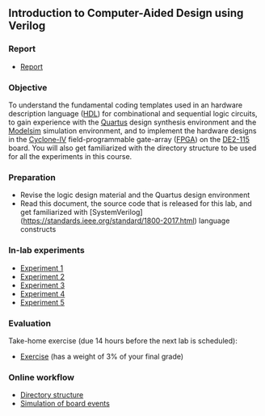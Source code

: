 ## Introduction to Computer-Aided Design using Verilog

### Report
- [Report](exercise/doc/report.md) 

<a name="objective"></a>
### Objective

To understand the fundamental coding templates used in an hardware description language ([HDL](https://www.allaboutcircuits.com/technical-articles/what-is-a-hardware-description-language-hdl/)) for combinational and sequential logic circuits, to gain experience with the [Quartus](https://www.intel.ca/content/www/ca/en/software/programmable/quartus-prime/overview.html) design synthesis environment and the [Modelsim](https://www.intel.ca/content/www/ca/en/software/programmable/quartus-prime/model-sim.html) simulation environment, and to implement the hardware designs in the [Cyclone-IV](https://www.intel.ca/content/www/ca/en/products/programmable/fpga/cyclone-iv.html) field-programmable gate-array ([FPGA](https://www.eetimes.com/all-about-fpgas/)) on the [DE2-115](https://www.terasic.com.tw/cgi-bin/page/archive.pl?Language=English&No=502) board. You will also get familiarized with the directory structure to be used for all the experiments in this course.

### Preparation

* Revise the logic design material and the Quartus design environment
* Read this document, the source code that is released for this lab, and get familiarized with [SystemVerilog] (https://standards.ieee.org/standard/1800-2017.html) language constructs

### In-lab experiments

- [Experiment 1](experiment1/doc/experiment1.md)
- [Experiment 2](experiment2/doc/experiment2.md)
- [Experiment 3](experiment3/doc/experiment3.md)
- [Experiment 4](experiment4/doc/experiment4.md)
- [Experiment 5](experiment5/doc/experiment5.md)

### Evaluation

Take-home exercise (due 14 hours before the next lab is scheduled):

- [Exercise](exercise/doc/exercise.md) (has a weight of 3% of your final grade)

### Online workflow

- [Directory structure](directory-structure.md)
- [Simulation of board events](board-simulation.md)
